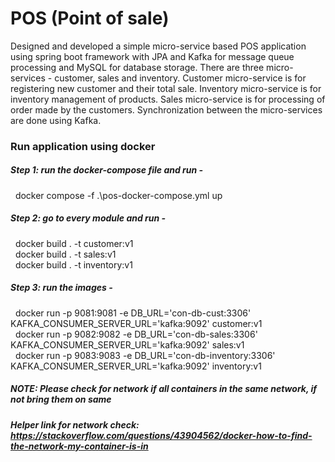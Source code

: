 # POS (Point of sale)
Designed and developed a simple micro-service based POS application using spring  boot framework with JPA and Kafka for message queue  processing and MySQL for database storage. There are three micro-services - customer, sales and inventory. Customer micro-service is for 
registering new customer and their total sale. Inventory micro-service is for inventory management of products. Sales micro-service is for processing of order made by the customers. Synchronization between the micro-services are done using Kafka. 

### Run application using docker
##### Step 1: run the docker-compose file and run - 
&nbsp;  docker compose -f .\pos-docker-compose.yml up <br />
##### Step 2: go to every module and run - <br />
&nbsp;  docker build . -t customer:v1 <br />
&nbsp;  docker build . -t sales:v1 <br />
&nbsp;  docker build . -t inventory:v1 <br />
##### Step 3: run the images - <br />
&nbsp;  docker run -p 9081:9081 -e DB_URL='con-db-cust:3306' KAFKA_CONSUMER_SERVER_URL='kafka:9092' customer:v1 <br />
&nbsp;  docker run -p 9082:9082 -e DB_URL='con-db-sales:3306' KAFKA_CONSUMER_SERVER_URL='kafka:9092' sales:v1 <br />
&nbsp;  docker run -p 9083:9083 -e DB_URL='con-db-inventory:3306' KAFKA_CONSUMER_SERVER_URL='kafka:9092' inventory:v1
##### NOTE: Please check for network if all containers in the same network, if not bring them on same <br />
##### Helper link for network check: https://stackoverflow.com/questions/43904562/docker-how-to-find-the-network-my-container-is-in

